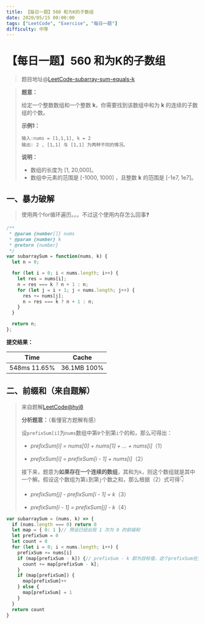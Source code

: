 ```yaml
---
title: 【每日一题】560 和为K的子数组
date: 2020/05/15 00:00:00
tags: ["LeetCode", "Exercise", "每日一题"]
difficulty: 中等
---
```


# 【每日一题】560 和为K的子数组

<ClientOnly>
  <display-bar :displayData="$frontmatter"></display-bar>
</ClientOnly>

> 题目地址@[LeetCode-subarray-sum-equals-k](https://leetcode-cn.com/problems/subarray-sum-equals-k/)

> **题意：**
>
> 给定一个整数数组和一个整数 **k**，你需要找到该数组中和为 **k** 的连续的子数组的个数。
>
> **示例1：**
>
> ```
> 输入:nums = [1,1,1], k = 2
> 输出: 2 , [1,1] 与 [1,1] 为两种不同的情况。
> ```
>
> **说明：**
>
> - 数组的长度为 [1, 20,000]。
> - 数组中元素的范围是 [-1000, 1000] ，且整数 **k** 的范围是 [-1e7, 1e7]。

## 一、暴力破解

> 使用两个for循环遍历。。。不过这个使用内存怎么回事❓

```js
/**
 * @param {number[]} nums
 * @param {number} k
 * @return {number}
 */
var subarraySum = function(nums, k) {
  let n = 0;

  for (let i = 0; i < nums.length; i++) {
    let res = nums[i];
    n = res === k ? n + 1 : n;
    for (let j = i + 1; j < nums.length; j++) {
      res += nums[j];
      n = res === k ? n + 1 : n;
    }
  }

  return n;
};
```

**提交结果：**

| Time         | Cache       |
| ------------ | ----------- |
| 548ms 11.65% | 36.1MB 100% |

## 二、前缀和（来自题解）

> 来自题解[LeetCode@hyj8](https://leetcode-cn.com/problems/subarray-sum-equals-k/solution/dai-ni-da-tong-qian-zhui-he-cong-zui-ben-fang-fa-y/)
>
> **分析题意：**（看懂官方题解有感）
>
> 设`prefixSum[i]`为`nums`数组中第`0`个到第`i`个的和，那么可得出：
>
> * *prefixSum[i] = nums[0] + nums[1] + ... + nums[i]*（1）
>
> * *prefixSum[i] = prefixSum[i - 1] + nums[i]*（2）
>
> 接下来，题意为**如果存在一个连续的数组**，其和为`k`，则这个数组就是其中一个解。假设这个数组为第`i`到第`j`个数之和，那么根据（2）式可得👇
>
> * *prefixSum[j] - prefixSum[i - 1] = k*（3）
>
> * *prefixSum[i - 1] = prefixSum[j] - k*（4）

```js
var subarraySum = (nums, k) => {
  if (nums.length === 0) return 0
  let map = { 0: 1 }// 预设已经出现 1 次为 0 的前缀和
  let prefixSum = 0
  let count = 0
  for (let i = 0; i < nums.length; i++) {
    prefixSum += nums[i]
    if (map[prefixSum - k]) {// prefixSum - k 即为目标值，这个prefixSum在分析中是prefixSum[i]
      count += map[prefixSum - k];
    }
    if (map[prefixSum]) {
      map[prefixSum]++
    } else {
      map[prefixSum] = 1
    }
  }
  return count
}
```
